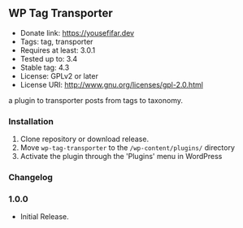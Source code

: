 ## WP Tag Transporter
* Donate link: https://yousefifar.dev
* Tags: tag, transporter
* Requires at least: 3.0.1
* Tested up to: 3.4
* Stable tag: 4.3
* License: GPLv2 or later
* License URI: http://www.gnu.org/licenses/gpl-2.0.html

a plugin to transporter posts from tags to taxonomy.

### Installation

1. Clone repository or download release.
2. Move `wp-tag-transporter` to the `/wp-content/plugins/` directory
3. Activate the plugin through the 'Plugins' menu in WordPress

### Changelog

### 1.0.0
* Initial Release.